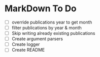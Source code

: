 # MarkDown To Do
- [ ] override publications year to get month
- [ ] filter publications by year & month
- [ ] Skip writing already existing publications
- [ ] Create argument parsers
- [ ] Create logger
- [ ] Create README